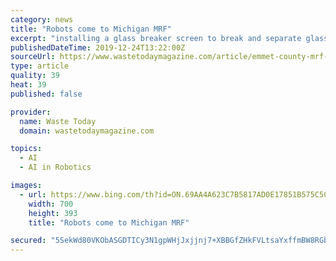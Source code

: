 ```yaml
---
category: news
title: "Robots come to Michigan MRF"
excerpt: "installing a glass breaker screen to break and separate glass and adding three artificial intelligence (AI) robots provided by Colorado-based Amp Robotics. The upgrades will help replace old equipment at the MRF, which the county purchased 10 years ago ..."
publishedDateTime: 2019-12-24T13:22:00Z
sourceUrl: https://www.wastetodaymagazine.com/article/emmet-county-mrf-upgrades-robots/
type: article
quality: 39
heat: 39
published: false

provider:
  name: Waste Today
  domain: wastetodaymagazine.com

topics:
  - AI
  - AI in Robotics

images:
  - url: https://www.bing.com/th?id=ON.69AA4A623C7B5817AD0E17851B575C5C
    width: 700
    height: 393
    title: "Robots come to Michigan MRF"

secured: "5SekWd80VKObASGDTICy3N1gpWHjJxjjnj7+XBBGfZHkFVLtsaYxffmBW8RGbSeZNDCe6ypDfVPvZL51Md8DiROLUS+wqrVN9N62b+vMFIgNbVTUyeNpRBRyBGcsJaAFnfbZWqY1cBCbtRqtzU3ZhsFqg6wIoGunE8WBsAtoBzqnvMr/HGEw+KWz3XtIvn5QmKlnp6cYqWo5jGUBSLavSmCYmpYNVwQqN3LQfXUm0D7dYAxmtLwYwkigb/4wHwE3LzVY6j3Xg5r/h7W+Qy699g==;Dt7xumdJ6WXGwAdbz1wL9Q=="
---
```


